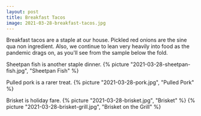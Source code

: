```yaml
---
layout: post
title: Breakfast Tacos
image: 2021-03-28-breakfast-tacos.jpg
---
```


Breakfast tacos are a staple at our house. Pickled red onions are the sine qua non ingredient. Also, we 
continue to lean very heavily into food as the pandemic drags on, as you'll see from the sample below the
fold.

<!--more-->

Sheetpan fish is another staple dinner. 
{% picture "2021-03-28-sheetpan-fish.jpg", "Sheetpan Fish" %}

Pulled pork is a rarer treat. 
{% picture "2021-03-28-pork.jpg", "Pulled Pork" %}

Brisket is holiday fare.
{% picture "2021-03-28-brisket.jpg", "Brisket" %}
{% picture "2021-03-28-brisket-grill.jpg", "Brisket on the Grill" %}

